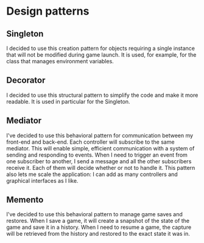 # Design patterns

## Singleton

I decided to use this creation pattern for objects requiring a single instance that will not be modified during game
launch. It is used, for example, for the class that manages environment variables.

## Decorator

I decided to use this structural pattern to simplify the code and make it more readable. It is used in particular for
the Singleton.

## Mediator

I've decided to use this behavioral pattern for communication between my front-end and back-end. Each controller will
subscribe to the same mediator. This will enable simple, efficient communication with a system of sending
and responding to events. When I need to trigger an event from one subscriber to another, I send a message and all the
other subscribers receive it. Each of them will decide whether or not to handle it. This pattern also lets me scale the
application: I can add as many controllers and graphical interfaces as I like.

## Memento

I've decided to use this behavioral pattern to manage game saves and restores. When I save a game, it will create a
snapshot of the state of the game and save it in a history. When I need to resume a game, the capture will be retrieved
from the history and restored to the exact state it was in.

